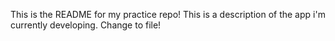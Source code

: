 This is the README for my practice repo! This is a description of the app i'm currently developing. 
Change to file!
